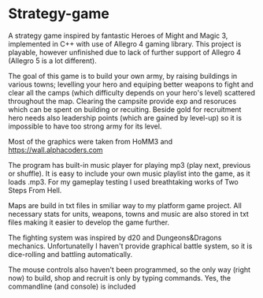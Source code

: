 # Strategy-game

A strategy game inspired by fantastic Heroes of Might and Magic 3, implemented in C++ with use of Allegro 4 gaming library.
This project is playable, however unfinished due to lack of further support of Allegro 4 (Allegro 5 is a lot different).

The goal of this game is to build your own army, by raising buildings in various towns; levelling your hero and equiping better weapons to fight and clear all the camps (which difficulty depends on your hero's level) scattered throughout the map. Clearing the campsite provide exp and resoruces which can be spent on building or recuiting. Beside gold for recruitment hero needs also leadership points (which are gained by level-up) so it is impossible to have too strong army for its level.

Most of the graphics were taken from HoMM3 and https://wall.alphacoders.com

The program has built-in music player for playing mp3 (play next, previous or shuffle). It is easy to include your own music playlist into the game, as it loads .mp3. For my gameplay testing I used breathtaking works of Two Steps From Hell.

Maps are build in txt files in smiliar way to my platform game project. All necessary stats for units, weapons, towns and music are also stored in txt files making it easier to develop the game further.

The fighting system was inspired by d20 and Dungeons&Dragons mechanics. Unfortunatelly I haven't provide graphical battle system, so it is dice-rolling and battling automatically.

The mouse controls also haven't been programmed, so the only way (right now) to build, shop and recruit is only by typing commands.
Yes, the commandline (and console) is included

